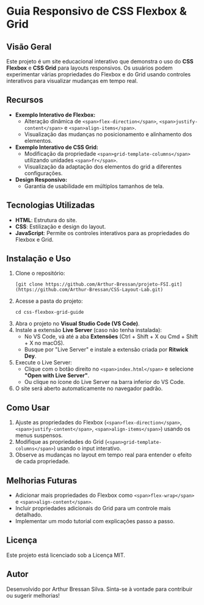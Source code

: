 
# Guia Responsivo de CSS Flexbox & Grid

## Visão Geral

Este projeto é um site educacional interativo que demonstra o uso do **CSS Flexbox** e **CSS Grid** para layouts responsivos. Os usuários podem experimentar várias propriedades do Flexbox e do Grid usando controles interativos para visualizar mudanças em tempo real.

## Recursos

* **Exemplo Interativo de Flexbox:**
  * Alteração dinâmica de `<span>flex-direction</span>`, `<span>justify-content</span>` e `<span>align-items</span>`.
  * Visualização das mudanças no posicionamento e alinhamento dos elementos.
* **Exemplo Interativo de CSS Grid:**
  * Modificação da propriedade `<span>grid-template-columns</span>` utilizando unidades `<span>fr</span>`.
  * Visualização da adaptação dos elementos do grid a diferentes configurações.
* **Design Responsivo:**
  * Garantia de usabilidade em múltiplos tamanhos de tela.

## Tecnologias Utilizadas

* **HTML**: Estrutura do site.
* **CSS**: Estilização e design do layout.
* **JavaScript**: Permite os controles interativos para as propriedades do Flexbox e Grid.

## Instalação e Uso

1. Clone o repositório:
   ```
   [git clone https://github.com/Arthur-Bressan/projeto-FSI.git](https://github.com/Arthur-Bressan/CSS-Layout-Lab.git)
   ```
2. Acesse a pasta do projeto:
   ```
   cd css-flexbox-grid-guide
   ```
3. Abra o projeto no **Visual Studio Code (VS Code)**.
4. Instale a extensão **Live Server** (caso não tenha instalada):
   * No VS Code, vá até a aba **Extensões** (Ctrl + Shift + X ou Cmd + Shift + X no macOS).
   * Busque por "Live Server" e instale a extensão criada por **Ritwick Dey**.
5. Execute o Live Server:
   * Clique com o botão direito no `<span>index.html</span>` e selecione **"Open with Live Server"**.
   * Ou clique no ícone do Live Server na barra inferior do VS Code.
6. O site será aberto automaticamente no navegador padrão.

## Como Usar

1. Ajuste as propriedades do Flexbox (`<span>flex-direction</span>`, `<span>justify-content</span>`, `<span>align-items</span>`) usando os menus suspensos.
2. Modifique as propriedades do Grid (`<span>grid-template-columns</span>`) usando o input interativo.
3. Observe as mudanças no layout em tempo real para entender o efeito de cada propriedade.

## Melhorias Futuras

* Adicionar mais propriedades do Flexbox como `<span>flex-wrap</span>` e `<span>align-content</span>`.
* Incluir propriedades adicionais do Grid para um controle mais detalhado.
* Implementar um modo tutorial com explicações passo a passo.

## Licença

Este projeto está licenciado sob a Licença MIT.

## Autor

Desenvolvido por Arthur Bressan Silva. Sinta-se à vontade para contribuir ou sugerir melhorias!
